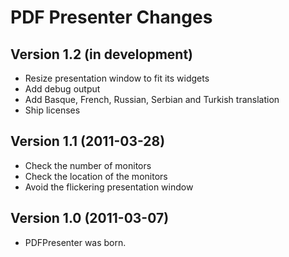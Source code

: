 # PDF Presenter Changes

## Version 1.2 (in development)
- Resize presentation window to fit its widgets
- Add debug output
- Add Basque, French, Russian, Serbian and Turkish translation
- Ship licenses

## Version 1.1 (2011-03-28)
- Check the number of monitors
- Check the location of the monitors
- Avoid the flickering presentation window

## Version 1.0 (2011-03-07)
- PDFPresenter was born.
